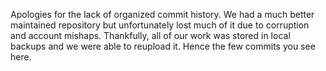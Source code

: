 Apologies for the lack of organized commit history. We had a much better maintained repository but unfortunately lost much of it due to corruption and account mishaps. Thankfully, all of our work was stored in local backups and we were able to reupload it. Hence the few commits you see here. 